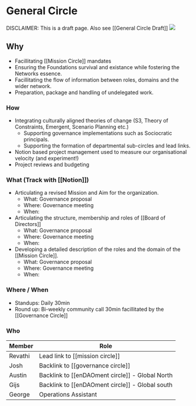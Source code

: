 # General Circle
DISCLAIMER: This is a draft page. 
Also see [[General Circle Draft]]
![](app://local/%2FUsers%2Fskynet2%2FDocuments%2FObsidian%2Fassets%2FGeneralEcology.jpg?1643133069214)

## Why
- Facillitating [[Mission Circle]] mandates
- Ensuring the Foundations survival and existance while fostering the Networks essence.
- Facillitating the flow of information between roles, domains and the wider network.
- Preparation, package and handling of undelegated work.

### How
- Integrating culturally aligned theories of change (S3, Theory of Constraints, Emergent, Scenario Planning etc.)
	- Supporting governance implementations such as Sociocratic principals.
	- Supporting the formation of departmental sub-circles and lead links.
- Notion based project management used to measure our organisational velocity (and experiment!)
- Project reviews and budgeting

### What (Track with [[Notion]])
- Articulating a revised Mission and Aim for the organization.
	- What: Governance proposal
	- Where: Governance meeting
	- When: 
- Articulating the structure, membership and roles of [[Board of Directors]]
	- What: Governance proposal
	- Where: Governance meeting
	- When: 
- Developing a detailed description of the roles and the domain of the [[Mission Circle]].
	- What: Governance proposal
	- Where: Governance meeting
	- When: 


### Where / When
- Standups: Daily 30min
- Round up: Bi-weekly community call 30min facillitated by the [[Governance Circle]]


### Who 
| Member | Role |
|---|---|
| Revathi | Lead link to [[mission circle]] |
| Josh | Backlink to [[governance circle]] |
| Austin | Backlink to [[enDAOment circle]] - Global North |
| Gijs | Backlink to [[enDAOment circle]] - Global south |
| George | Operations Assistant |